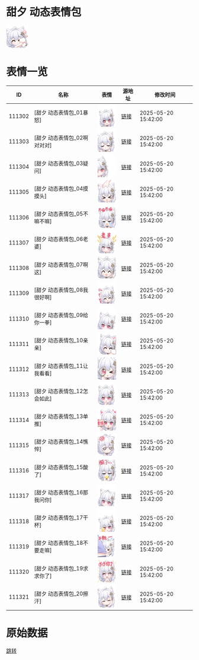 # 甜夕 动态表情包

<img src="./cover.png" height="60" alt="cover" />

# 表情一览

|ID|名称|表情|源地址|修改时间|
|----|----|----|----|----|
|111302|[甜夕 动态表情包_01暴怒]|<img src="./pic/111302_%5B甜夕 动态表情包_01暴怒%5D.gif" height="60" alt="01暴怒"/>|[链接](https://i0.hdslb.com/bfs/garb/7772ebeaa47a2551a77ac0ba40922ef073c5ddf9.gif)|2025-05-20 15:42:00|
|111303|[甜夕 动态表情包_02啊对对对]|<img src="./pic/111303_%5B甜夕 动态表情包_02啊对对对%5D.gif" height="60" alt="02啊对对对"/>|[链接](https://i0.hdslb.com/bfs/garb/c6321780536b677a2dbbf3d0933281f8a1c128ad.gif)|2025-05-20 15:42:00|
|111304|[甜夕 动态表情包_03疑问]|<img src="./pic/111304_%5B甜夕 动态表情包_03疑问%5D.gif" height="60" alt="03疑问"/>|[链接](https://i0.hdslb.com/bfs/garb/76321dc67375e28c310a2945159142a5c7826816.gif)|2025-05-20 15:42:00|
|111305|[甜夕 动态表情包_04摸摸头]|<img src="./pic/111305_%5B甜夕 动态表情包_04摸摸头%5D.gif" height="60" alt="04摸摸头"/>|[链接](https://i0.hdslb.com/bfs/garb/305e3cbe0107c07ba1d27ca281167f977242365c.gif)|2025-05-20 15:42:00|
|111306|[甜夕 动态表情包_05不嘛不嘛]|<img src="./pic/111306_%5B甜夕 动态表情包_05不嘛不嘛%5D.gif" height="60" alt="05不嘛不嘛"/>|[链接](https://i0.hdslb.com/bfs/garb/a33408315f586d8f6a3ab9ca1d99ed267328b0b1.gif)|2025-05-20 15:42:00|
|111307|[甜夕 动态表情包_06老婆]|<img src="./pic/111307_%5B甜夕 动态表情包_06老婆%5D.gif" height="60" alt="06老婆"/>|[链接](https://i0.hdslb.com/bfs/garb/6d2010c4154d87406bd023471ee56c668202ba8d.gif)|2025-05-20 15:42:00|
|111308|[甜夕 动态表情包_07啊这]|<img src="./pic/111308_%5B甜夕 动态表情包_07啊这%5D.gif" height="60" alt="07啊这"/>|[链接](https://i0.hdslb.com/bfs/garb/2b0af6d57db9629d325a69b2a00bcce5849ea2b7.gif)|2025-05-20 15:42:00|
|111309|[甜夕 动态表情包_08我很好啊]|<img src="./pic/111309_%5B甜夕 动态表情包_08我很好啊%5D.gif" height="60" alt="08我很好啊"/>|[链接](https://i0.hdslb.com/bfs/garb/9d4b6a8df78a1d48d8ff8f81edf256e1e4d453fe.gif)|2025-05-20 15:42:00|
|111310|[甜夕 动态表情包_09给你一拳]|<img src="./pic/111310_%5B甜夕 动态表情包_09给你一拳%5D.gif" height="60" alt="09给你一拳"/>|[链接](https://i0.hdslb.com/bfs/garb/f413d5c4f206b04e83eeaa8f70f9c9a115b3e55a.gif)|2025-05-20 15:42:00|
|111311|[甜夕 动态表情包_10亲亲]|<img src="./pic/111311_%5B甜夕 动态表情包_10亲亲%5D.gif" height="60" alt="10亲亲"/>|[链接](https://i0.hdslb.com/bfs/garb/b66cd780fadb0208a8476498d82197b09e24b260.gif)|2025-05-20 15:42:00|
|111312|[甜夕 动态表情包_11让我看看]|<img src="./pic/111312_%5B甜夕 动态表情包_11让我看看%5D.gif" height="60" alt="11让我看看"/>|[链接](https://i0.hdslb.com/bfs/garb/8c977b4af7053497371661b1f89e1aa4476a89ab.gif)|2025-05-20 15:42:00|
|111313|[甜夕 动态表情包_12怎会如此]|<img src="./pic/111313_%5B甜夕 动态表情包_12怎会如此%5D.gif" height="60" alt="12怎会如此"/>|[链接](https://i0.hdslb.com/bfs/garb/aeaea6566e37d7765d4f3bf7d011fcc3c44be4fa.gif)|2025-05-20 15:42:00|
|111314|[甜夕 动态表情包_13单推]|<img src="./pic/111314_%5B甜夕 动态表情包_13单推%5D.gif" height="60" alt="13单推"/>|[链接](https://i0.hdslb.com/bfs/garb/d1a0ab6cece0a266a1ff3104ebc6b9030cb84d3a.gif)|2025-05-20 15:42:00|
|111315|[甜夕 动态表情包_14憔悴]|<img src="./pic/111315_%5B甜夕 动态表情包_14憔悴%5D.gif" height="60" alt="14憔悴"/>|[链接](https://i0.hdslb.com/bfs/garb/86140147be9d9fbfe1e03cfcd99239f1c36db4d4.gif)|2025-05-20 15:42:00|
|111316|[甜夕 动态表情包_15酸了]|<img src="./pic/111316_%5B甜夕 动态表情包_15酸了%5D.gif" height="60" alt="15酸了"/>|[链接](https://i0.hdslb.com/bfs/garb/cb65217db4a6641b5c206e8e7482714f4a717fff.gif)|2025-05-20 15:42:00|
|111317|[甜夕 动态表情包_16那我问你]|<img src="./pic/111317_%5B甜夕 动态表情包_16那我问你%5D.gif" height="60" alt="16那我问你"/>|[链接](https://i0.hdslb.com/bfs/garb/c26d24685dae2586ff68136e6b891ad933b98eaa.gif)|2025-05-20 15:42:00|
|111318|[甜夕 动态表情包_17干杯]|<img src="./pic/111318_%5B甜夕 动态表情包_17干杯%5D.gif" height="60" alt="17干杯"/>|[链接](https://i0.hdslb.com/bfs/garb/708c72b0579bae5b68e5e37f9e4f4a54c1b3cbc5.gif)|2025-05-20 15:42:00|
|111319|[甜夕 动态表情包_18不要走嘛]|<img src="./pic/111319_%5B甜夕 动态表情包_18不要走嘛%5D.gif" height="60" alt="18不要走嘛"/>|[链接](https://i0.hdslb.com/bfs/garb/1b23fee8db1aab264f483c7f6b460276b25e0f36.gif)|2025-05-20 15:42:00|
|111320|[甜夕 动态表情包_19求求你了]|<img src="./pic/111320_%5B甜夕 动态表情包_19求求你了%5D.gif" height="60" alt="19求求你了"/>|[链接](https://i0.hdslb.com/bfs/garb/5285b214d22acec479bc5603c23ca0e244456211.gif)|2025-05-20 15:42:00|
|111321|[甜夕 动态表情包_20擦汗]|<img src="./pic/111321_%5B甜夕 动态表情包_20擦汗%5D.gif" height="60" alt="20擦汗"/>|[链接](https://i0.hdslb.com/bfs/garb/40e9f4253ca7d01123656ebda28b457960389cab.gif)|2025-05-20 15:42:00|

# 原始数据

[跳转](./raw.json)

